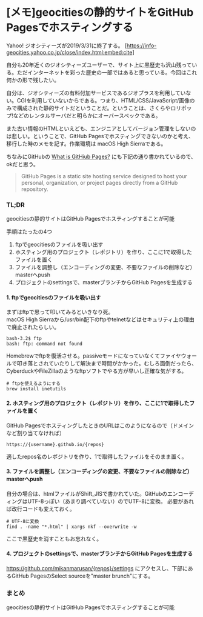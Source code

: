 # [メモ]geocitiesの静的サイトをGitHub Pagesでホスティングする

Yahoo! ジオシティーズが2019/3/31に終了する。
[https://info-geocities.yahoo.co.jp/close/index.html:embed:cite]

自分も20年近くのジオシティーズユーザーで、サイト上に黒歴史も沢山残っている。ただインターネットを彩った歴史の一部ではあると思っている。今回はこれ何かの形で残したい。

自分は、ジオシティーズの有料付加サービスであるジオプラスを利用していない。CGIを利用していないからである。つまり、HTML/CSS/JavaScript/画像のみで構成された静的サイトだということだ。ということは、さくらやロリポップ!などのレンタルサーバだと明らかにオーバースペックである。

また古い情報のHTMLといえども、エンジニアとしてバージョン管理をしないのは悲しい。ということで、GitHub Pagesでホスティングできないのかと考え、移行した時のメモを記す。作業環境は macOS High Sierraである。

ちなみにGitHubの [What is GitHiub Pages?](https://help.github.com/articles/what-is-github-pages/)  にも下記の通り書かれているので、okだと思う。

> GitHub Pages is a static site hosting service designed to host your personal, organization, or project pages directly from a GitHub repository.

### TL;DR

geocitiesの静的サイトはGitHub Pagesでホスティングすることが可能

手順はたったの4つ

1. ftpでgeocitiesのファイルを吸い出す
2. ホスティング用のプロジェクト（レポジトリ）を作り、ここに1で取得したファイルを置く
3. ファイルを調整し（エンコーディングの変更、不要なファイルの削除など）masterへpush
4. プロジェクトのsettingsで、masterブランチからGitHub Pagesを生成する

#### 1. ftpでgeocitiesのファイルを吸い出す

まずはftpで思って叩いてみるといきなり死。  
macOS High Sierraから/usr/bin配下のftpやtelnetなどはセキュリティ上の理由で廃止されたらしい。

```
bash-3.2$ ftp
bash: ftp: command not found
```

Homebrewでftpを復活させる。passiveモードになっていなくてファイヤウォールで叩き落とされていたりして解決まで時間がかかった。むしろ面倒だったら、CyberduckやFileZillaのようなftpソフトでやる方が早いし正確な気がする。

```
# ftpを使えるようにする
brew install inetutils
```

#### 2. ホスティング用のプロジェクト（レポジトリ）を作り、ここに1で取得したファイルを置く

GitHub PagesでホスティングしたときのURLはこのようになるので（ドメインなど割り当てなければ）

```
https://{username}.github.io/{repos}
```

適したrepos名のレポジトリを作り、1で取得したファイルをそのまま置く。

#### 3. ファイルを調整し（エンコーディングの変更、不要なファイルの削除など）masterへpush

自分の場合は、htmlファイルがShift_JISで書かれていた。GitHubのエンコーディングはUTF-8っぽい（あまり調べていない）のでUTF-8に変換。
必要があれば改行コードも変えておく。

```
# UTF-8に変換
find . -name "*.html" | xargs nkf --overwrite -w
```

ここで黒歴史を消すこともお忘れなく。

#### 4. プロジェクトのsettingsで、masterブランチからGitHub Pagesを生成する

https://github.com/mikanmarusan/{repos}/settings にアクセスし、下部にあるGitHub PagesのSelect sourceを"master brunch"にする。

### まとめ

geocitiesの静的サイトはGitHub Pagesでホスティングすることが可能
